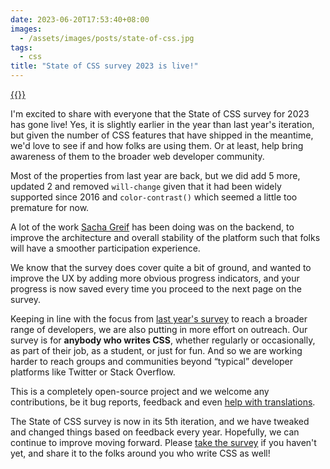 ```yaml
---
date: 2023-06-20T17:53:40+08:00
images:
  - /assets/images/posts/state-of-css.jpg
tags:
  - css
title: "State of CSS survey 2023 is live!"
---
```


<a href="https://survey.devographics.com/en-US/survey/state-of-css/2023">
{{<img4w filename="posts/state-of-css/survey-2023" filetype="png" alt="State of CSS survey 2023">}}
</a>

I'm excited to share with everyone that the State of CSS survey for 2023 has gone live! Yes, it is slightly earlier in the year than last year's iteration, but given the number of CSS features that have shipped in the meantime, we'd love to see if and how folks are using them. Or at least, help bring awareness of them to the broader web developer community.

Most of the properties from last year are back, but we did add 5 more, updated 2 and removed `will-change` given that it had been widely supported since 2016 and `color-contrast()` which seemed a little too premature for now.

A lot of the work [Sacha Greif](https://sachagreif.com/) has been doing was on the backend, to improve the architecture and overall stability of the platform such that folks will have a smoother participation experience.

We know that the survey does cover quite a bit of ground, and wanted to improve the UX by adding more obvious progress indicators, and your progress is now saved every time you proceed to the next page on the survey.

Keeping in line with the focus from [last year's survey](https://lea.verou.me/2022/10/state-of-css-2022-now-open/) to reach a broader range of developers, we are also putting in more effort on outreach. Our survey is for **anybody who writes CSS**, whether regularly or occasionally, as part of their job, as a student, or just for fun. And so we are working harder to reach groups and communities beyond “typical” developer platforms like Twitter or Stack Overflow.

This is a completely open-source project and we welcome any contributions, be it bug reports, feedback and even [help with translations](https://github.com/Devographics/locale-en-US#readme).

The State of CSS survey is now in its 5th iteration, and we have tweaked and changed things based on feedback every year. Hopefully, we can continue to improve moving forward. Please [take the survey](https://survey.devographics.com/en-US/survey/state-of-css/2023) if you haven't yet, and share it to the folks around you who write CSS as well!
